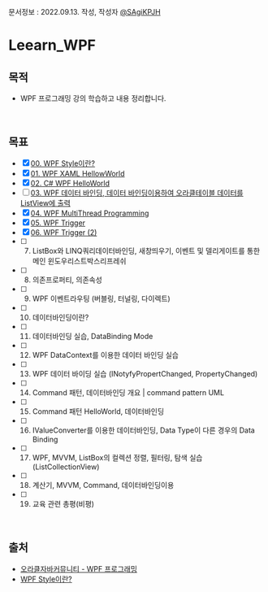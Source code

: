 문서정보 : 2022.09.13. 작성, 작성자 [@SAgiKPJH](https://github.com/SAgiKPJH)

# Leearn_WPF

## 목적

- WPF 프로그래밍 강의 학습하고 내용 정리합니다.

<br>

## 목표

- [x] [00. WPF Style이란?](https://github.com/SagiK-Repository/Leearn_WPF/blob/main/Chapter/Chapter00.md)
- [x] [01. WPF XAML HellowWorld](https://github.com/SagiK-Repository/Leearn_WPF/blob/main/Chapter/Chapter01.md)
- [x] [02. C# WPF HelloWorld](https://github.com/SagiK-Repository/Leearn_WPF/blob/main/Chapter/Chapter02.md)
- [ ] [03. WPF 데이터 바인딩, 데이터 바인딩이용하여 오라클테이블 데이터를 ListView에 출력](https://github.com/SagiK-Repository/Leearn_WPF/blob/main/Chapter/Chapter03.md)
- [x] [04. WPF MultiThread Programming](https://github.com/SagiK-Repository/Leearn_WPF/blob/main/Chapter/Chapter04.md)
- [x] [05. WPF Trigger](https://github.com/SagiK-Repository/Leearn_WPF/blob/main/Chapter/Chapter05.md)
- [x] [06. WPF Trigger (2)](https://github.com/SagiK-Repository/Leearn_WPF/blob/main/Chapter/Chapter06.md)
- [ ] 07. ListBox와 LINQ쿼리데이터바인딩, 새창띄우기, 이벤트 및 델리게이트를 통한 메인 윈도우리스트박스리프레쉬
- [ ] 08. 의존프로퍼티, 의존속성
- [ ] 09. WPF 이벤트라우팅 (버블링, 터널링, 다이렉트)
- [ ] 10. 데이터바인딩이란?
- [ ] 11. 데이터바인딩 실습, DataBinding Mode
- [ ] 12. WPF DataContext를 이용한 데이터 바인딩 실습
- [ ] 13. WPF 데이터 바이딩 실습 (INotyfyPropertChanged, PropertyChanged)
- [ ] 14. Command 패턴, 데이터바인딩 개요 | command pattern UML
- [ ] 15. Command 패턴 HelloWorld, 데이터바인딩
- [ ] 16. IValueConverter를 이용한 데이터바인딩, Data Type이 다른 경우의 Data Binding
- [ ] 17. WPF, MVVM, ListBox의 컬렉션 정렬, 필터링, 탐색 실습(ListCollectionView)
- [ ] 18. 계산기, MVVM, Command, 데이터바인딩이용
- [ ] 19. 교육 관련 총평(비평)

<br>

## 출처

- [오라클자바커뮤니티 - WPF 프로그래밍](https://www.youtube.com/playlist?list=PLxU-iZCqT52Cmj47aKB1T-SxI33YL7rYS)
- [WPF Style이란?](https://velog.io/@s00ny0ung/WPF-%ED%94%84%EB%A1%9C%EA%B7%B8%EB%9E%98%EB%B0%8D-1.-WPF-Style%EC%9D%B4%EB%9E%80)

